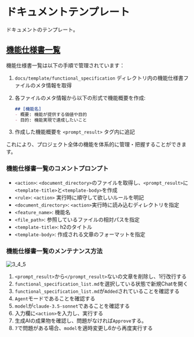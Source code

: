 # ドキュメントテンプレート

ドキュメントのテンプレート。

## [機能仕様書一覧]

機能仕様書一覧は以下の手順で管理されています：

1. `docs/template/functional_specification` ディレクトリ内の機能仕様書ファイルのメタ情報を取得
2. 各ファイルのメタ情報から以下の形式で機能概要を作成:

   ```md
   ## [機能名]
   - 概要: 機能が提供する価値や目的
   - 目的: 機能実現で達成したいこと
   ```

3. 作成した機能概要を `<prompt_result>` タグ内に追記

これにより、プロジェクト全体の機能を体系的に管理・把握することができます。

### 機能仕様書一覧のコメントプロンプト

- `<action>`: `<document_directory>`のファイルを取得し、`<prompt_result>`に`<template-title>`と`<template-body>`を作成
- `<rule>`: `<action>` 実行時に順守して欲しいルールを明記
- `<document_directory>`: `<action>`実行時に読み込むディレクトリを指定
- `<feature_name>`: 機能名
- `<file_path>`: 参照しているファイルの相対パスを指定
- `<template-title>`: h2のタイトル
- `<template-body>`: 作成される文章のフォーマットを指定

[機能仕様書一覧]: functional_specification_list.md

### 機能仕様書一覧のメンテナンス方法

![3_4_5](https://github.com/user-attachments/assets/b68c947e-eb74-497e-9a2e-0dfd8c479196)

1. `<prompt_result>`から`</prompt_result>`ないの文章を削除し、1行改行する
2. `functional_specification_list.md`を選択している状態で新規Chatを開く
3. `functional_specification_list.md`が`Added`されていることを確認する
4. `Agent`モードであることを確認する
5. `model`が`claude-3.5-sonnet`であることを確認する
6. 入力欄に`<action>`を入力し、実行する
7. 生成AIの成果物を確認し、問題がなければ`Approve`する。
8. `7`で問題がある場合、`model`を適時変更し6から再度実行する
